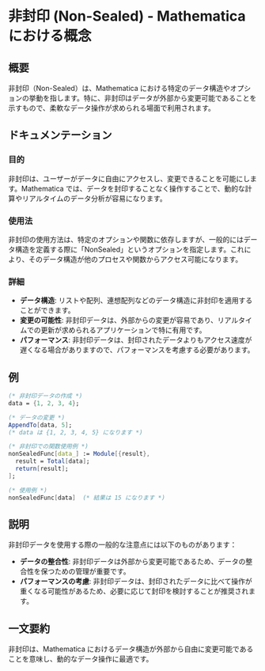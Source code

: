 <!--
Meta Description: # 非封印 (Non-Sealed) - Mathematica における概念 ## 概要 非封印（Non-Sealed）は、Mathematica における特定のデータ構造やオプションの挙動を指します。特に、非封印はデータが外部から変更可能であることを示すもので、柔軟なデータ操作が求められる場面で...
Meta Keywords: mathematica, data, 非封印データは, result, 非封印
-->

# 非封印 (Non-Sealed) - Mathematica における概念

## 概要
非封印（Non-Sealed）は、Mathematica における特定のデータ構造やオプションの挙動を指します。特に、非封印はデータが外部から変更可能であることを示すもので、柔軟なデータ操作が求められる場面で利用されます。

## ドキュメンテーション
### 目的
非封印は、ユーザーがデータに自由にアクセスし、変更できることを可能にします。Mathematica では、データを封印することなく操作することで、動的な計算やリアルタイムのデータ分析が容易になります。

### 使用法
非封印の使用方法は、特定のオプションや関数に依存しますが、一般的にはデータ構造を定義する際に「NonSealed」というオプションを指定します。これにより、そのデータ構造が他のプロセスや関数からアクセス可能になります。

### 詳細
- **データ構造**: リストや配列、連想配列などのデータ構造に非封印を適用することができます。
- **変更の可能性**: 非封印データは、外部からの変更が容易であり、リアルタイムでの更新が求められるアプリケーションで特に有用です。
- **パフォーマンス**: 非封印データは、封印されたデータよりもアクセス速度が遅くなる場合がありますので、パフォーマンスを考慮する必要があります。

## 例
```mathematica
(* 非封印データの作成 *)
data = {1, 2, 3, 4};

(* データの変更 *)
AppendTo[data, 5];
(* data は {1, 2, 3, 4, 5} になります *)
```

```mathematica
(* 非封印での関数使用例 *)
nonSealedFunc[data_] := Module[{result},
  result = Total[data];
  return[result];
];

(* 使用例 *)
nonSealedFunc[data]  (* 結果は 15 になります *)
```

## 説明
非封印データを使用する際の一般的な注意点には以下のものがあります：

- **データの整合性**: 非封印データは外部から変更可能であるため、データの整合性を保つための管理が重要です。
- **パフォーマンスの考慮**: 非封印データは、封印されたデータに比べて操作が重くなる可能性があるため、必要に応じて封印を検討することが推奨されます。

## 一文要約
非封印は、Mathematica におけるデータ構造が外部から自由に変更可能であることを意味し、動的なデータ操作に最適です。